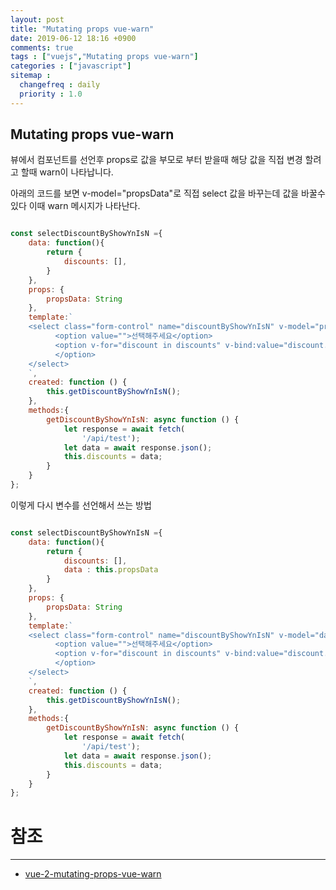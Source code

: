 ```yaml
---
layout: post
title: "Mutating props vue-warn"
date: 2019-06-12 18:16 +0900
comments: true
tags : ["vuejs","Mutating props vue-warn"]
categories : ["javascript"]
sitemap :
  changefreq : daily
  priority : 1.0
---
```


## Mutating props vue-warn

뷰에서 컴포넌트를 선언후 props로 값을 부모로 부터 받을때 해당 값을 직접 변경 할려고 할때 warn이 나타납니다.

아래의 코드를 보면 v-model="propsData"로 직접 select 값을 바꾸는데 값을 바꿀수 있다 이때 warn 메시지가 나타난다.


```javascript

const selectDiscountByShowYnIsN ={
    data: function(){
        return {
            discounts: [],
        }
    },
    props: {
        propsData: String
    },
    template:`
    <select class="form-control" name="discountByShowYnIsN" v-model="propsData">
          <option value="">선택해주세요</option>
          <option v-for="discount in discounts" v-bind:value="discount.discSeq" v-text="discount.discName">
          </option>
    </select>
    `,
    created: function () {
        this.getDiscountByShowYnIsN();
    },
    methods:{
        getDiscountByShowYnIsN: async function () {
            let response = await fetch(
                '/api/test');
            let data = await response.json();
            this.discounts = data;
        }
    }
};


```

이렇게 다시 변수를 선언해서 쓰는 방법

```javascript

const selectDiscountByShowYnIsN ={
    data: function(){
        return {
            discounts: [],
            data : this.propsData
        }
    },
    props: {
        propsData: String
    },
    template:`
    <select class="form-control" name="discountByShowYnIsN" v-model="data">
          <option value="">선택해주세요</option>
          <option v-for="discount in discounts" v-bind:value="discount.discSeq" v-text="discount.discName">
          </option>
    </select>
    `,
    created: function () {
        this.getDiscountByShowYnIsN();
    },
    methods:{
        getDiscountByShowYnIsN: async function () {
            let response = await fetch(
                '/api/test');
            let data = await response.json();
            this.discounts = data;
        }
    }
};


```


# 참조
-----
* [vue-2-mutating-props-vue-warn](https://stackoverflow.com/questions/39868963/vue-2-mutating-props-vue-warn)
